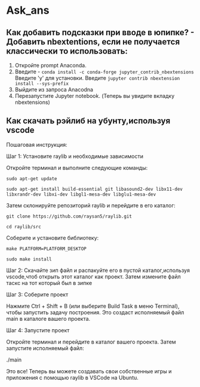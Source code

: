 # Ask_ans
## Как добавить подсказки при вводе в юпипке? - Добавить nbextentions, если не получается классически то использовать:
1) Откройте prompt Anaconda.
2) Введите -
```conda install -c conda-forge jupyter_contrib_nbextensions```
 Введите 'y' для установки.
 Bведите ```jupyter contrib nbextension install --sys-prefix```
3) Выйдите из запроса Anacodna
4) Перезапустите Jupyter notebook. (Теперь вы увидите вкладку nbextensions)

## Как скачать рэйлиб на убунту,используя vscode

Пошаговая инструкция:

Шаг 1: Установите raylib и необходимые зависимости

Откройте терминал и выполните следующие команды:

```sudo apt-get update```

```sudo apt-get install build-essential git libasound2-dev libx11-dev libxrandr-dev libxi-dev libgl1-mesa-dev libglu1-mesa-dev```

Затем склонируйте репозиторий raylib и перейдите в его каталог:

```git clone https://github.com/raysan5/raylib.git```

```cd raylib/src```

Соберите и установите библиотеку:

```make PLATFORM=PLATFORM_DESKTOP```

```sudo make install```

Шаг 2: Cкачайте зип файл и распакуйте его в пустой каталог,используя vscode,чтоб открыть этот каталог как проект. Затем измените файл таскс на тот который был в зипке

Шаг 3: Соберите проект

Нажмите Ctrl + Shift + B (или выберите Build Task в меню Terminal), чтобы запустить задачу построения. Это создаст исполняемый файл main в каталоге вашего проекта.

Шаг 4: Запустите проект

Откройте терминал и перейдите в каталог вашего проекта. Затем запустите исполняемый файл:

./main

Это все! Теперь вы можете создавать свои собственные игры и приложения с помощью raylib в VSCode на Ubuntu.
